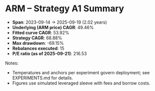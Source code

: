 # ARM – Strategy A1 Summary

- **Span**: 2023-09-14 → 2025-09-19 (2.02 years)
- **Underlying (ARM price) CAGR**: 49.46%
- **Fitted curve CAGR**: 53.92%
- **Strategy CAGR**: 68.88%
- **Max drawdown**: -69.15%
- **Rebalances executed**: 15
- **P/E ratio (as of 2025-09-21)**: 216.53

Notes:

- Temperatures and anchors per experiment govern deployment; see EXPERIMENTS.md for details.
- Figures use simulated leveraged sleeve with fees and borrow costs.


